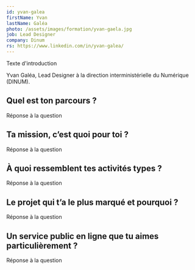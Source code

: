 ```yaml
---
id: yvan-galea
firstName: Yvan
lastName: Galéa
photo: /assets/images/formation/yvan-gaela.jpg
job: Lead Designer
company: Dinum
rs: https://www.linkedin.com/in/yvan-galea/
---
```


<p class="fr-text--lead">Texte d'introduction</p>

<p class="fr-text--lead">Yvan Galéa, <span lang="en">Lead Designer</span> à la direction interministérielle du Numérique (DINUM).</p>

<h2 class="fr-h6">Quel est ton parcours&nbsp;?</h2>

Réponse à la question

<h2 class="fr-h6">Ta mission, c’est quoi pour toi&nbsp;?</h2>

Réponse à la question

<h2 class="fr-h6">À quoi ressemblent tes activités types&nbsp;?</h2>

Réponse à la question

<h2 class="fr-h6">Le projet qui t’a le plus marqué et pourquoi&nbsp;?</h2>

Réponse à la question

<h2 class="fr-h6">Un service public en ligne que tu aimes particulièrement&nbsp;?</h2>

Réponse à la question
